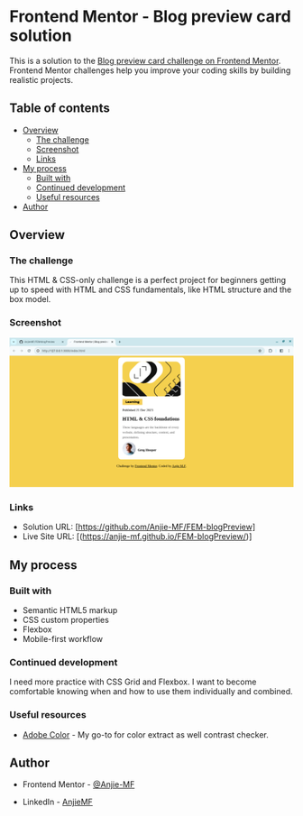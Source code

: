 # Frontend Mentor - Blog preview card solution

This is a solution to the [Blog preview card challenge on Frontend Mentor](https://www.frontendmentor.io/challenges/blog-preview-card-ckPaj01IcS). Frontend Mentor challenges help you improve your coding skills by building realistic projects. 

## Table of contents

- [Overview](#overview)
  - [The challenge](#the-challenge)
  - [Screenshot](#screenshot)
  - [Links](#links)
- [My process](#my-process)
  - [Built with](#built-with)
  - [Continued development](#continued-development)
  - [Useful resources](#useful-resources)
- [Author](#author)

## Overview

### The challenge

This HTML & CSS-only challenge is a perfect project for beginners getting up to speed with HTML and CSS fundamentals, like HTML structure and the box model.

### Screenshot

![](assets/images/Screenshot%202024-04-05%202.53.30%20PM.png)


### Links

- Solution URL: [https://github.com/Anjie-MF/FEM-blogPreview]
- Live Site URL: [(https://anjie-mf.github.io/FEM-blogPreview/)]

## My process

### Built with

- Semantic HTML5 markup
- CSS custom properties
- Flexbox
- Mobile-first workflow

### Continued development

I need more practice with CSS Grid and Flexbox. I want to become comfortable knowing when and how to use them individually and combined.

### Useful resources

- [Adobe Color](https://color.adobe.com/) - My go-to for color extract as well contrast checker. 

## Author

- Frontend Mentor - [@Anjie-MF](https://www.frontendmentor.io/profile/Anjie-MF)

- LinkedIn - [AnjieMF](www.linkedin.com/in/anjiemay23)



